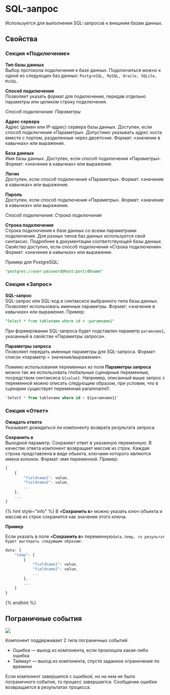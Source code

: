 # SQL-запрос

Используется для выполнения SQL-запросов к внешним базам данных.

## Свойства

### Секция «Подключение»

**Тип базы данных**  \
Выбор протокола подключения к базе данных. Подключиться можно к одной из следующих баз данных: `PostgreSQL, MySQL, Oracle, SQLite, MsSQL`.

**Способ подключения**\
Позволяет указать формат для подключения, передав отдельно параметры или целиком строку подключения.

_Способ подключения: Параметры_

**Адрес сервера**\
Адрес (домен или IP-адрес) сервера базы данных. Доступен, если способ подключения «Параметры». Допустимо указывать адрес хоста вместе с портом, разделенные через двоеточие. Формат: «значение в кавычках» или выражение.

**База данных**\
Имя базы данных. Доступен, если способ подключения «Параметры». Формат: «значение в кавычках» или выражение.

**Логин**\
Доступен, если способ подключения «Параметры». Формат: «значение в кавычках» или выражение.

**Пароль**\
Доступен, если способ подключения «Параметры». Формат: «значение в кавычках» или выражение.

_Способ подключения: Строка подключения_

**Строка подключения**\
Строка подключения к базе данных со всеми параметрами подключения. Для разных типов баз данных используется свой синтаксис. Подробнее в документации соответствующей базы данных. Свойство доступно, если способ подключения «Строка подключения». Формат: «значение в кавычках» или выражение.

Пример для PostgreSQL:

```sql
"postgres://user:password@host:port/dbname"
```

### Секция «Запрос»

**SQL-запрос**  \
SQL-запрос или SQL-код в синтаксисе выбранного типа базы данных. Позволяет использовать именные параметры. Формат: «значение в кавычках» или выражение. Пример:

```sql
"Select * from tablename where id > :paramname1"
```

При формировании SQL-запроса будет подставлен параметр `paramname1`, указанный в свойстве «Параметры запроса».

**Параметры запроса**  \
Позволяет передать именные параметры для SQL-запроса. Формат: список «параметр = значение/выражение».

Помимо использования переменных из поля **Параметры запроса** можно так же использовать глобальные сценарные переменные, посредством синтаксиса `${value}`. Например, описанный выше запрос с переменной можно описать следующим образом, при условии, что в сценарии существует переменная paramname1:

```sql
`Select * from tablename where id > ${paramname1}`
```

### Секция «Ответ»

**Ожидать ответа**  \
Указывает дожидаться ли компоненту возврата результата запроса.

**Сохранить в**  \
Выходной параметр. Сохраняет ответ в указанную переменную. В качестве ответа компонент возвращает массив из строк. Каждая строка представлена в виде обьекта, ключами которого являются имена колонок. Формат: имя переменной. Пример:

```javascript
[
    {
        "fieldname1": value,
        "fieldname2": value,
        ...
    },
    ...
]
```

{% hint style="info" %}
В «**Сохранить в**» можно указать ключ объекта и массив из строк сохранится как значения этого ключа.

**Пример**

Если указать в поле «**Сохранить в**» переменную`data.temp, то результат будет выглядеть следующим образом:`&#x20;

```javascript
data: {
    "temp": [
        {
            "fieldname1": value,
            "fieldname2": value,
            ...
        },
        ...
    ]
}
```
{% endhint %}

## Пограничные события

![](../../.gitbook/assets/boundary\_any.png)

Компонент поддерживает 2 типа пограничных событий:

* Ошибка — выход из компонента, если произошла какая-либо ошибка
* Таймаут — выход из компонента, спустя заданное ограничение по времени

Если компонент завершился с ошибкой, но на нем не было пограничного события, то процесс завершается. Сообщение ошибки возвращается в результатах процесса.
